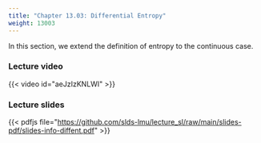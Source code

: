 ```yaml
---
title: "Chapter 13.03: Differential Entropy"
weight: 13003
---
```

In this section, we extend the definition of entropy to the continuous case.

<!--more-->

### Lecture video

{{< video id="aeJzIzKNLWI" >}}

### Lecture slides

{{< pdfjs file="https://github.com/slds-lmu/lecture_sl/raw/main/slides-pdf/slides-info-diffent.pdf" >}}
